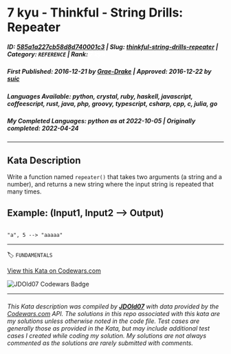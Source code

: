 # 7 kyu - Thinkful - String Drills: Repeater

##### **ID**: [585a1a227cb58d8d740001c3](https://www.codewars.com/kata/585a1a227cb58d8d740001c3) | **Slug**: [thinkful-string-drills-repeater](https://www.codewars.com/kata/585a1a227cb58d8d740001c3) | **Category**: `REFERENCE` | **Rank**: <span style="color:white">7 kyu</span>

##### **First Published**: 2016-12-21 ***by*** [Grae-Drake](https://www.codewars.com/users/Grae-Drake) | **Approved**: 2016-12-22 ***by*** [suic](https://www.codewars.com/users/suic)

##### **Languages Available**: python, crystal, ruby, haskell, javascript, coffeescript, rust, java, php, groovy, typescript, csharp, cpp, c, julia, go

##### **My Completed Languages**: python ***as at*** 2022-10-05 | **Originally completed**: 2022-04-24

---

## Kata Description


Write a function named `repeater()` that takes two arguments (a string and a number), and returns a new string where the input string is repeated that many times.



## Example: (Input1, Input2 --> Output)



```

"a", 5 --> "aaaaa"

```





---


🏷 `FUNDAMENTALS`


[View this Kata on Codewars.com](https://www.codewars.com/kata/585a1a227cb58d8d740001c3)

![](https://www.codewars.com/users/jdold07/badges/large "JDOld07 Codewars Badge")

---

###### *This Kata description was compiled by [**JDOld07**](https://tpstech.dev) with data provided by the [Codewars.com](https://www.codewars.com) API.  The solutions in this repo associated with this kata are my solutions unless otherwise noted in the code file.  Test cases are generally those as provided in the Kata, but may include additional test cases I created while coding my solution.  My solutions are not always commented as the solutions are rarely submitted with comments.*
